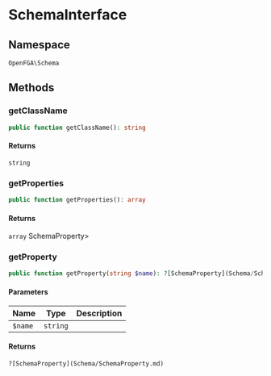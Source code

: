 # SchemaInterface


## Namespace
`OpenFGA\Schema`


## Methods
### getClassName

```php
public function getClassName(): string
```



#### Returns
`string` 

### getProperties

```php
public function getProperties(): array
```



#### Returns
`array` SchemaProperty&gt;

### getProperty

```php
public function getProperty(string $name): ?[SchemaProperty](Schema/SchemaProperty.md)
```


#### Parameters
| Name | Type | Description |
|------|------|-------------|
| `$name` | `string` |  |

#### Returns
`?[SchemaProperty](Schema/SchemaProperty.md)` 

